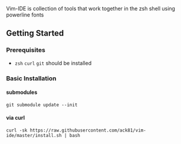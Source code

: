 Vim-IDE is collection of tools that work together in the zsh shell using powerline fonts

## Getting Started


### Prerequisites

* `zsh` `curl` `git` should be installed

### Basic Installation

#### submodules

`git submodule update --init`

#### via curl

`curl -sk https://raw.githubusercontent.com/ack81/vim-ide/master/install.sh | bash`
